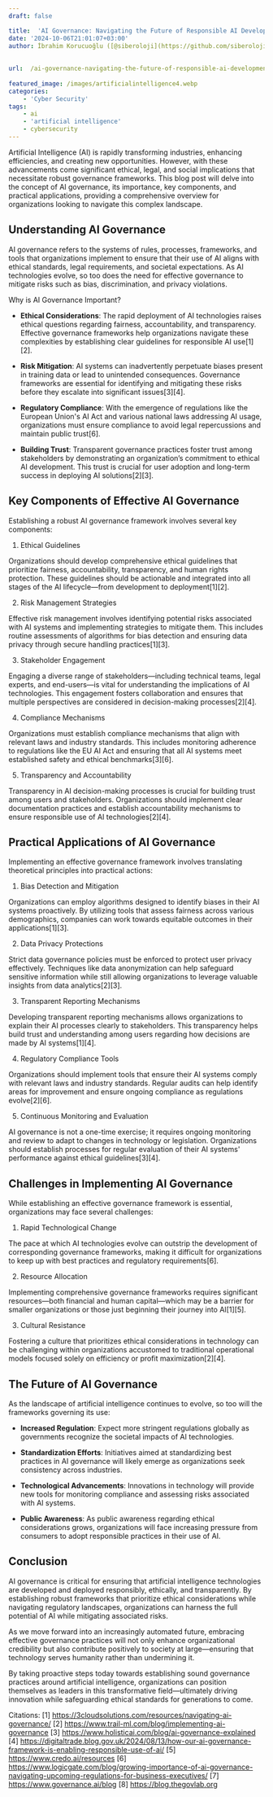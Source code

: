 ```yaml
---
draft: false

title:  'AI Governance: Navigating the Future of Responsible AI Development'
date: '2024-10-06T21:01:07+03:00'
author: İbrahim Korucuoğlu ([@siberoloji](https://github.com/siberoloji))
 
 
url:  /ai-governance-navigating-the-future-of-responsible-ai-development/
 
featured_image: /images/artificialintelligence4.webp
categories:
    - 'Cyber Security'
tags:
    - ai
    - 'artificial intelligence'
    - cybersecurity
---
```



Artificial Intelligence (AI) is rapidly transforming industries, enhancing efficiencies, and creating new opportunities. However, with these advancements come significant ethical, legal, and social implications that necessitate robust governance frameworks. This blog post will delve into the concept of AI governance, its importance, key components, and practical applications, providing a comprehensive overview for organizations looking to navigate this complex landscape.



## Understanding AI Governance



AI governance refers to the systems of rules, processes, frameworks, and tools that organizations implement to ensure that their use of AI aligns with ethical standards, legal requirements, and societal expectations. As AI technologies evolve, so too does the need for effective governance to mitigate risks such as bias, discrimination, and privacy violations.



Why is AI Governance Important?


* **Ethical Considerations**: The rapid deployment of AI technologies raises ethical questions regarding fairness, accountability, and transparency. Effective governance frameworks help organizations navigate these complexities by establishing clear guidelines for responsible AI use[1][2].

* **Risk Mitigation**: AI systems can inadvertently perpetuate biases present in training data or lead to unintended consequences. Governance frameworks are essential for identifying and mitigating these risks before they escalate into significant issues[3][4].

* **Regulatory Compliance**: With the emergence of regulations like the European Union's AI Act and various national laws addressing AI usage, organizations must ensure compliance to avoid legal repercussions and maintain public trust[6].

* **Building Trust**: Transparent governance practices foster trust among stakeholders by demonstrating an organization’s commitment to ethical AI development. This trust is crucial for user adoption and long-term success in deploying AI solutions[2][3].




## Key Components of Effective AI Governance



Establishing a robust AI governance framework involves several key components:



1. Ethical Guidelines



Organizations should develop comprehensive ethical guidelines that prioritize fairness, accountability, transparency, and human rights protection. These guidelines should be actionable and integrated into all stages of the AI lifecycle—from development to deployment[1][2].



2. Risk Management Strategies



Effective risk management involves identifying potential risks associated with AI systems and implementing strategies to mitigate them. This includes routine assessments of algorithms for bias detection and ensuring data privacy through secure handling practices[1][3].



3. Stakeholder Engagement



Engaging a diverse range of stakeholders—including technical teams, legal experts, and end-users—is vital for understanding the implications of AI technologies. This engagement fosters collaboration and ensures that multiple perspectives are considered in decision-making processes[2][4].



4. Compliance Mechanisms



Organizations must establish compliance mechanisms that align with relevant laws and industry standards. This includes monitoring adherence to regulations like the EU AI Act and ensuring that all AI systems meet established safety and ethical benchmarks[3][6].



5. Transparency and Accountability



Transparency in AI decision-making processes is crucial for building trust among users and stakeholders. Organizations should implement clear documentation practices and establish accountability mechanisms to ensure responsible use of AI technologies[2][4].



## Practical Applications of AI Governance



Implementing an effective governance framework involves translating theoretical principles into practical actions:



1. Bias Detection and Mitigation



Organizations can employ algorithms designed to identify biases in their AI systems proactively. By utilizing tools that assess fairness across various demographics, companies can work towards equitable outcomes in their applications[1][3].



2. Data Privacy Protections



Strict data governance policies must be enforced to protect user privacy effectively. Techniques like data anonymization can help safeguard sensitive information while still allowing organizations to leverage valuable insights from data analytics[2][3].



3. Transparent Reporting Mechanisms



Developing transparent reporting mechanisms allows organizations to explain their AI processes clearly to stakeholders. This transparency helps build trust and understanding among users regarding how decisions are made by AI systems[1][4].



4. Regulatory Compliance Tools



Organizations should implement tools that ensure their AI systems comply with relevant laws and industry standards. Regular audits can help identify areas for improvement and ensure ongoing compliance as regulations evolve[2][6].



5. Continuous Monitoring and Evaluation



AI governance is not a one-time exercise; it requires ongoing monitoring and review to adapt to changes in technology or legislation. Organizations should establish processes for regular evaluation of their AI systems' performance against ethical guidelines[3][4].



## Challenges in Implementing AI Governance



While establishing an effective governance framework is essential, organizations may face several challenges:



1. Rapid Technological Change



The pace at which AI technologies evolve can outstrip the development of corresponding governance frameworks, making it difficult for organizations to keep up with best practices and regulatory requirements[6].



2. Resource Allocation



Implementing comprehensive governance frameworks requires significant resources—both financial and human capital—which may be a barrier for smaller organizations or those just beginning their journey into AI[1][5].



3. Cultural Resistance



Fostering a culture that prioritizes ethical considerations in technology can be challenging within organizations accustomed to traditional operational models focused solely on efficiency or profit maximization[2][4].



## The Future of AI Governance



As the landscape of artificial intelligence continues to evolve, so too will the frameworks governing its use:


* **Increased Regulation**: Expect more stringent regulations globally as governments recognize the societal impacts of AI technologies.

* **Standardization Efforts**: Initiatives aimed at standardizing best practices in AI governance will likely emerge as organizations seek consistency across industries.

* **Technological Advancements**: Innovations in technology will provide new tools for monitoring compliance and assessing risks associated with AI systems.

* **Public Awareness**: As public awareness regarding ethical considerations grows, organizations will face increasing pressure from consumers to adopt responsible practices in their use of AI.




## Conclusion



AI governance is critical for ensuring that artificial intelligence technologies are developed and deployed responsibly, ethically, and transparently. By establishing robust frameworks that prioritize ethical considerations while navigating regulatory landscapes, organizations can harness the full potential of AI while mitigating associated risks.



As we move forward into an increasingly automated future, embracing effective governance practices will not only enhance organizational credibility but also contribute positively to society at large—ensuring that technology serves humanity rather than undermining it.



By taking proactive steps today towards establishing sound governance practices around artificial intelligence, organizations can position themselves as leaders in this transformative field—ultimately driving innovation while safeguarding ethical standards for generations to come.



Citations: [1] https://3cloudsolutions.com/resources/navigating-ai-governance/ [2] https://www.trail-ml.com/blog/implementing-ai-governance [3] https://www.holisticai.com/blog/ai-governance-explained [4] https://digitaltrade.blog.gov.uk/2024/08/13/how-our-ai-governance-framework-is-enabling-responsible-use-of-ai/ [5] https://www.credo.ai/resources [6] https://www.logicgate.com/blog/growing-importance-of-ai-governance-navigating-upcoming-regulations-for-business-executives/ [7] https://www.governance.ai/blog [8] https://blog.thegovlab.org
